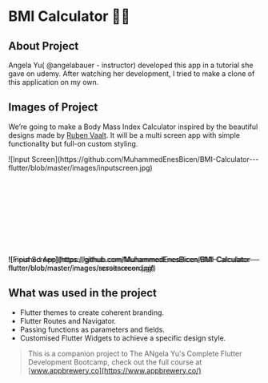
# BMI Calculator 🧑‍⚕️

## About Project

Angela Yu( @angelabauer - instructor) developed this app in a tutorial she gave on udemy. After watching her development, I tried to make a clone of this application on my own. 


## Images of Project

We’re going to make a Body Mass Index Calculator inspired by the beautiful designs made by [Ruben Vaalt](https://dribbble.com/shots/4585382-Simple-BMI-Calculator). It will be a multi screen app with simple functionality but full-on custom styling. 

<div style="height:200px; float:left;">
![Input Screen](https://github.com/MuhammedEnesBicen/BMI-Calculator---flutter/blob/master/images/inputscreen.jpg)
</div>
<div style="height:200px">
![Input Screen](https://github.com/MuhammedEnesBicen/BMI-Calculator---flutter/blob/master/images/resultscreen.jpg)
</div>
![Finished App](https://github.com/MuhammedEnesBicen/BMI-Calculator---flutter/blob/master/images/screenrecord.gif)


## What was used in the project

- Flutter themes to create coherent branding. 
- Flutter Routes and Navigator. 
- Passing functions as parameters and fields.
- Customised Flutter Widgets to achieve a specific design style.

>This is a companion project to The ANgela Yu's Complete Flutter Development Bootcamp, check out the full course at [www.appbrewery.co](https://www.appbrewery.co/)


